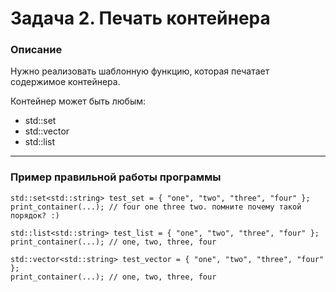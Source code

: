 # Задача 2. Печать контейнера
### Описание

Нужно реализовать шаблонную функцию, которая печатает содержимое контейнера.

Контейнер может быть любым:
- std::set
- std::vector
- std::list

---

### Пример правильной работы программы
```
std::set<std::string> test_set = { "one", "two", "three", "four" };
print_container(...); // four one three two. помните почему такой порядок? :)

std::list<std::string> test_list = { "one", "two", "three", "four" };
print_container(...); // one, two, three, four

std::vector<std::string> test_vector = { "one", "two", "three", "four" };
print_container(...); // one, two, three, four
```